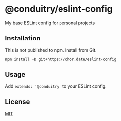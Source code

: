# @conduitry/eslint-config

My base ESLint config for personal projects

## Installation

This is not published to npm. Install from Git.

```
npm install -D git+https://chor.date/eslint-config
```

## Usage

Add `extends: '@conduitry'` to your ESLint config.

## License

[MIT](LICENSE)
